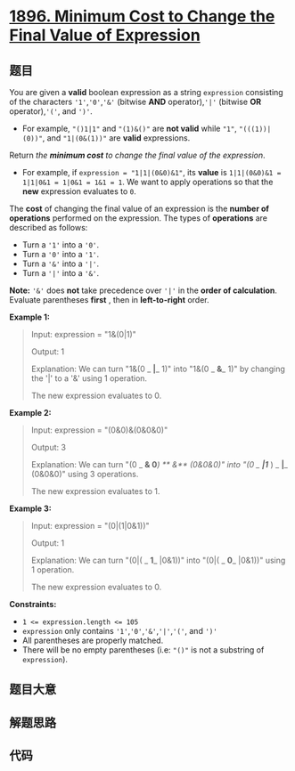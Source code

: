 # [1896. Minimum Cost to Change the Final Value of Expression](https://leetcode.com/problems/minimum-cost-to-change-the-final-value-of-expression/)

## 题目

You are given a **valid** boolean expression as a string `expression`
consisting of the characters `'1'`,`'0'`,`'&'` (bitwise **AND**
operator),`'|'` (bitwise **OR** operator),`'('`, and `')'`.

  * For example, `"()1|1"` and `"(1)&()"` are **not valid** while `"1"`, `"(((1))|(0))"`, and `"1|(0&(1))"` are **valid** expressions.

Return _the **minimum cost** to change the final value of the expression_.

  * For example, if `expression = "1|1|(0&0)&1"`, its **value** is `1|1|(0&0)&1 = 1|1|0&1 = 1|0&1 = 1&1 = 1`. We want to apply operations so that the **new** expression evaluates to `0`.

The **cost** of changing the final value of an expression is the **number of
operations** performed on the expression. The types of **operations** are
described as follows:

  * Turn a `'1'` into a `'0'`.
  * Turn a `'0'` into a `'1'`.
  * Turn a `'&'` into a `'|'`.
  * Turn a `'|'` into a `'&'`.

**Note:** `'&'` does **not** take precedence over `'|'` in the **order of
calculation**. Evaluate parentheses **first** , then in **left-to-right**
order.



**Example 1:**

> Input: expression = "1&(0|1)"
> 
> Output: 1
> 
> Explanation: We can turn "1&(0 _ **|**_ 1)" into "1&(0 _ **&**_ 1)" by changing the '|' to a '&' using 1 operation.
> 
> The new expression evaluates to 0. 

**Example 2:**

> Input: expression = "(0&0)&(0&0&0)"
> 
> Output: 3
> 
> Explanation: We can turn "(0 _ **& 0**_) ** _&_** (0&0&0)" into "(0 _ **|1**_ ) _ **|**_ (0&0&0)" using 3 operations.
> 
> The new expression evaluates to 1.

**Example 3:**

> Input: expression = "(0|(1|0&1))"
> 
> Output: 1
> 
> Explanation: We can turn "(0|( _ **1**_ |0&1))" into "(0|( _ **0**_ |0&1))" using 1 operation.
> 
> The new expression evaluates to 0.



**Constraints:**

  * `1 <= expression.length <= 105`
  * `expression` only contains `'1'`,`'0'`,`'&'`,`'|'`,`'('`, and `')'`
  * All parentheses are properly matched.
  * There will be no empty parentheses (i.e: `"()"` is not a substring of `expression`).


## 题目大意

## 解题思路

## 代码

```javascript

```


